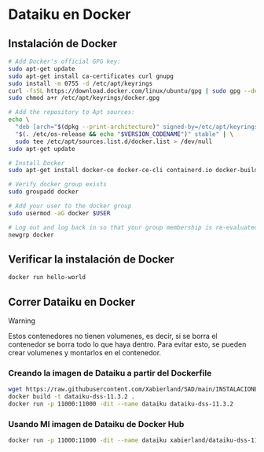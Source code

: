 # Dataiku en Docker

## Instalación de Docker

```bash
# Add Docker's official GPG key:
sudo apt-get update
sudo apt-get install ca-certificates curl gnupg
sudo install -m 0755 -d /etc/apt/keyrings
curl -fsSL https://download.docker.com/linux/ubuntu/gpg | sudo gpg --dearmor -o /etc/apt/keyrings/docker.gpg
sudo chmod a+r /etc/apt/keyrings/docker.gpg

# Add the repository to Apt sources:
echo \
  "deb [arch="$(dpkg --print-architecture)" signed-by=/etc/apt/keyrings/docker.gpg] https://download.docker.com/linux/ubuntu \
  "$(. /etc/os-release && echo "$VERSION_CODENAME")" stable" | \
  sudo tee /etc/apt/sources.list.d/docker.list > /dev/null
sudo apt-get update

# Install Docker
sudo apt-get install docker-ce docker-ce-cli containerd.io docker-buildx-plugin docker-compose-plugin

# Verify docker group exists
sudo groupadd docker

# Add your user to the docker group
sudo usermod -aG docker $USER

# Log out and log back in so that your group membership is re-evaluated
newgrp docker
```

## Verificar la instalación de Docker

```bash
docker run hello-world
```

## Correr Dataiku en Docker

> [!WARNING]
> Estos contenedores no tienen volumenes, es decir, si se borra el contenedor se borra todo lo que haya dentro. Para evitar esto, se pueden crear volumenes y montarlos en el contenedor.

### Creando la imagen de Dataiku a partir del Dockerfile

```bash
wget https://raw.githubusercontent.com/Xabierland/SAD/main/INSTALACIONES/Docker/dockerfile
docker build -t dataiku-dss-11.3.2 .
docker run -p 11000:11000 -dit --name dataiku dataiku-dss-11.3.2

```

### Usando MI imagen de Dataiku de Docker Hub

```bash
docker run -p 11000:11000 -dit --name dataiku xabierland/dataiku-dss-11.3.2
```

